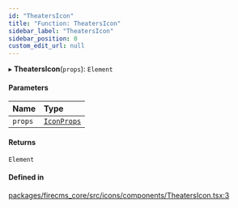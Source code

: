 ```yaml
---
id: "TheatersIcon"
title: "Function: TheatersIcon"
sidebar_label: "TheatersIcon"
sidebar_position: 0
custom_edit_url: null
---
```


▸ **TheatersIcon**(`props`): `Element`

#### Parameters

| Name | Type |
| :------ | :------ |
| `props` | [`IconProps`](../types/IconProps.md) |

#### Returns

`Element`

#### Defined in

[packages/firecms_core/src/icons/components/TheatersIcon.tsx:3](https://github.com/FireCMSco/firecms/blob/d45f3739/packages/firecms_core/src/icons/components/TheatersIcon.tsx#L3)
